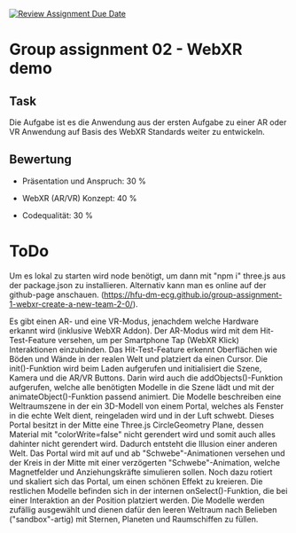 [![Review Assignment Due Date](https://classroom.github.com/assets/deadline-readme-button-24ddc0f5d75046c5622901739e7c5dd533143b0c8e959d652212380cedb1ea36.svg)](https://classroom.github.com/a/1Zvp0ubu)
# Group assignment 02 - WebXR demo

## Task
Die Aufgabe ist es die Anwendung aus der ersten Aufgabe zu einer AR oder VR Anwendung auf Basis des WebXR Standards weiter zu entwickeln.

## Bewertung

- Präsentation und Anspruch: 30 %

- WebXR (AR/VR) Konzept: 40 %

- Codequalität: 30 %

# ToDo

Um es lokal zu starten wird node benötigt, um dann mit "npm i" three.js aus der package.json zu installieren. Alternativ kann man es online auf der github-page anschauen. (https://hfu-dm-ecg.github.io/group-assignment-1-webxr-create-a-new-team-2-0/).

Es gibt einen AR- und eine VR-Modus, jenachdem welche Hardware erkannt wird (inklusive WebXR Addon). Der AR-Modus wird mit dem Hit-Test-Feature versehen, um per Smartphone Tap (WebXR Klick) Interaktionen einzubinden. Das Hit-Test-Feature erkennt Oberflächen wie Böden und Wände in der realen Welt und platziert da einen Cursor. Die init()-Funktion wird beim Laden aufgerufen und initialisiert die Szene, Kamera und die AR/VR Buttons. Darin wird auch die addObjects()-Funktion aufgerufen, welche alle benötigten Modelle in die Szene lädt und mit der animateObject()-Funktion passend animiert. Die Modelle beschreiben eine Weltraumszene in der ein 3D-Modell von einem Portal, welches als Fenster in die echte Welt dient, reingeladen wird und in der Luft schwebt. Dieses Portal besitzt in der Mitte eine Three.js CircleGeometry Plane, dessen Material mit "colorWrite=false" nicht gerendert wird und somit auch alles dahinter nicht gerendert wird. Dadurch entsteht die Illusion einer anderen Welt. Das Portal wird mit auf und ab "Schwebe"-Animationen versehen und der Kreis in der Mitte mit einer verzögerten "Schwebe"-Animation, welche Magnetfelder und Anziehungskräfte simulieren sollen. Noch dazu rotiert und skaliert sich das Portal, um einen schönen Effekt zu kreieren. Die restlichen Modelle befinden sich in der internen onSelect()-Funktion, die bei einer Interaktion an der Position platziert werden. Die Modelle werden zufällig ausgewählt und dienen dafür den leeren Weltraum nach Belieben ("sandbox"-artig) mit Sternen, Planeten und Raumschiffen zu füllen. 